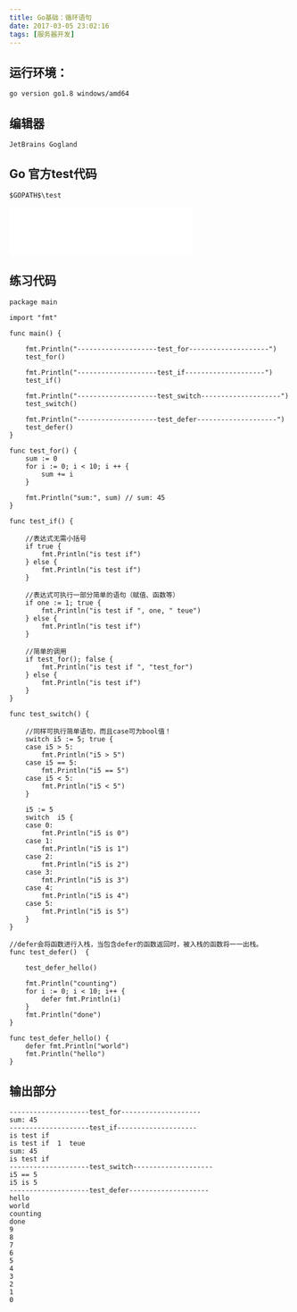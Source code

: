 ```yaml
---
title: Go基础：循环语句
date: 2017-03-05 23:02:16
tags: [服务器开发]
---
```


## 运行环境：
    go version go1.8 windows/amd64

## 编辑器
    JetBrains Gogland

## Go 官方test代码

    $GOPATH$\test

<!--more-->

<iframe frameborder="no" border="0" marginwidth="0" marginheight="0" width=330 height=86 src="//music.163.com/outchain/player?type=2&id=211015&auto=0&height=66"></iframe>

## 练习代码
```
package main

import "fmt"

func main() {

	fmt.Println("--------------------test_for--------------------")
	test_for()

	fmt.Println("--------------------test_if--------------------")
	test_if()

	fmt.Println("--------------------test_switch--------------------")
	test_switch()

	fmt.Println("--------------------test_defer--------------------")
	test_defer()
}

func test_for() {
	sum := 0
	for i := 0; i < 10; i ++ {
		sum += i
	}

	fmt.Println("sum:", sum) // sum: 45
}

func test_if() {

	//表达式无需小括号
	if true {
		fmt.Println("is test if")
	} else {
		fmt.Println("is test if")
	}

	//表达式可执行一部分简单的语句（赋值、函数等）
	if one := 1; true {
		fmt.Println("is test if ", one, " teue")
	} else {
		fmt.Println("is test if")
	}

	//简单的调用
	if test_for(); false {
		fmt.Println("is test if ", "test_for")
	} else {
		fmt.Println("is test if")
	}
}

func test_switch() {

	//同样可执行简单语句，而且case可为bool值！
	switch i5 := 5; true {
	case i5 > 5:
		fmt.Println("i5 > 5")
	case i5 == 5:
		fmt.Println("i5 == 5")
	case i5 < 5:
		fmt.Println("i5 < 5")
	}

	i5 := 5
	switch  i5 {
	case 0:
		fmt.Println("i5 is 0")
	case 1:
		fmt.Println("i5 is 1")
	case 2:
		fmt.Println("i5 is 2")
	case 3:
		fmt.Println("i5 is 3")
	case 4:
		fmt.Println("i5 is 4")
	case 5:
		fmt.Println("i5 is 5")
	}
}

//defer会将函数进行入栈，当包含defer的函数返回时，被入栈的函数将一一出栈。
func test_defer()  {

	test_defer_hello()

	fmt.Println("counting")
	for i := 0; i < 10; i++ {
		defer fmt.Println(i)
	}
	fmt.Println("done")
}

func test_defer_hello() {
	defer fmt.Println("world")
	fmt.Println("hello")
}

```

## 输出部分
```
--------------------test_for--------------------
sum: 45
--------------------test_if--------------------
is test if
is test if  1  teue
sum: 45
is test if
--------------------test_switch--------------------
i5 == 5
i5 is 5
--------------------test_defer--------------------
hello
world
counting
done
9
8
7
6
5
4
3
2
1
0
```